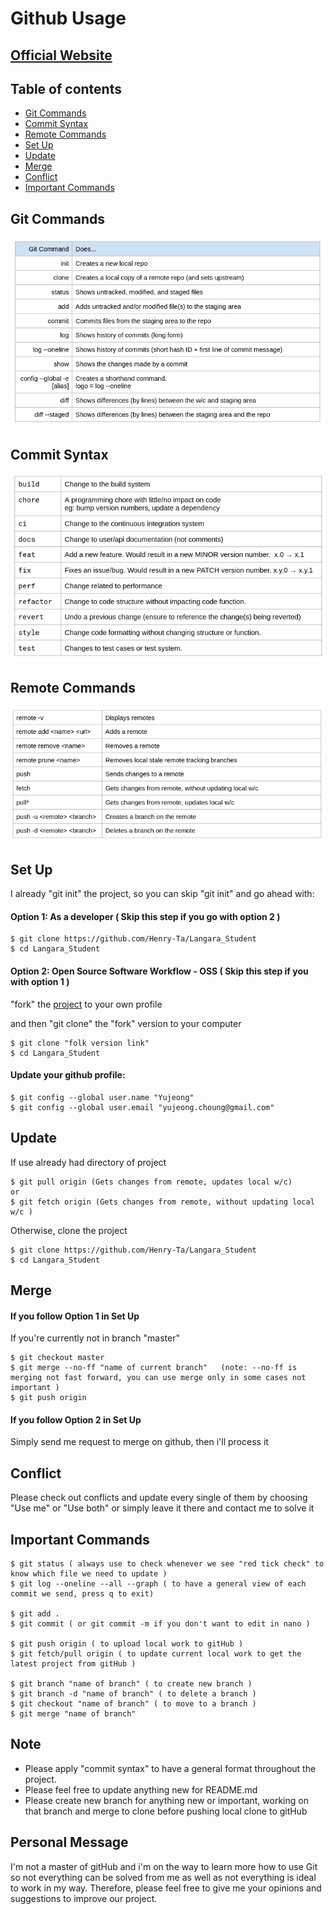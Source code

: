 # Github Usage

## [Official Website](https://langarastudent.herokuapp.com/)

## Table of contents
* [Git Commands](#git-commands)
* [Commit Syntax](#commit-syntax)
* [Remote Commands](#remote-commands)
* [Set Up](#set-up)
* [Update](#update)
* [Merge](#merge)
* [Conflict](#conflict)
* [Important Commands](#important-commands)

## Git Commands
![](./screenshot/git_basic_commands.png)

## Commit Syntax
![](./screenshot/commits_syntax.png)

## Remote Commands
![](./screenshot/remote_commands.png)

## Set Up

I already "git init" the project, so you can skip "git init" and go ahead with: 

#### Option 1: As a developer ( Skip this step if you go with option 2 ) 

```
$ git clone https://github.com/Henry-Ta/Langara_Student
$ cd Langara_Student
```

#### Option 2: Open Source Software Workflow - OSS ( Skip this step if you with option 1 )

"fork" the [project](https://github.com/Henry-Ta/Langara_Student) to your own profile

and then "git clone" the "fork" version to your computer

```
$ git clone "folk version link"
$ cd Langara_Student
```

#### Update your github profile:

```
$ git config --global user.name "Yujeong"
$ git config --global user.email "yujeong.choung@gmail.com"
```

## Update

If use already had directory of project

```
$ git pull origin (Gets changes from remote, updates local w/c)
or
$ git fetch origin (Gets changes from remote, without updating local w/c )
```
Otherwise, clone the project

```
$ git clone https://github.com/Henry-Ta/Langara_Student
$ cd Langara_Student
```

## Merge
#### If you follow Option 1 in Set Up

If you're currently not in branch "master"

```
$ git checkout master
$ git merge --no-ff "name of current branch"   (note: --no-ff is merging not fast forward, you can use merge only in some cases not important )
$ git push origin
```

#### If you follow Option 2 in Set Up
Simply send me request to merge on github, then i'll process it

## Conflict 

Please check out conflicts and update every single of them by choosing "Use me" or "Use both" or simply leave it there and contact me to solve it

## Important Commands

```
$ git status ( always use to check whenever we see "red tick check" to know which file we need to update )
$ git log --oneline --all --graph ( to have a general view of each commit we send, press q to exit)

$ git add .
$ git commit ( or git commit -m if you don't want to edit in nano )

$ git push origin ( to upload local work to gitHub )
$ git fetch/pull origin ( to update current local work to get the latest project from gitHub )

$ git branch "name of branch" ( to create new branch )
$ git branch -d "name of branch" ( to delete a branch )
$ git checkout "name of branch" ( to move to a branch )
$ git merge "name of branch"
```

## Note

* Please apply "commit syntax" to have a general format throughout the project.
* Please feel free to update anything new for README.md
* Please create new branch for anything new or important, working on that branch and merge to clone before pushing local clone to gitHub

## Personal Message

 I'm not a master of gitHub and i'm on the way to learn more how to use Git so not everything can be solved from me as well as not everything is ideal to work in my way. Therefore, please feel free to give me your opinions and suggestions to improve our project.
